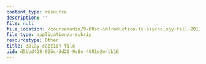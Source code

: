 ```yaml
---
content_type: resource
description: ''
file: null
file_location: /coursemedia/9-00sc-introduction-to-psychology-fall-2011/d5bbd428925c3d209c8e4681e2e4bb16_MYMYXhR2Ppw.srt
file_type: application/x-subrip
resourcetype: Other
title: 3play caption file
uid: d5bbd428-925c-3d20-9c8e-4681e2e4bb16
---
```

